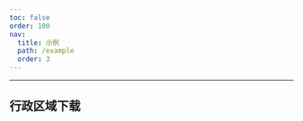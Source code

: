 ```yaml
---
toc: false
order: 100
nav:
  title: 示例
  path: /example
  order: 3
---
```


---

## 行政区域下载

<code src="./regionDownload/index.tsx" compact defaultShowCode></code>
